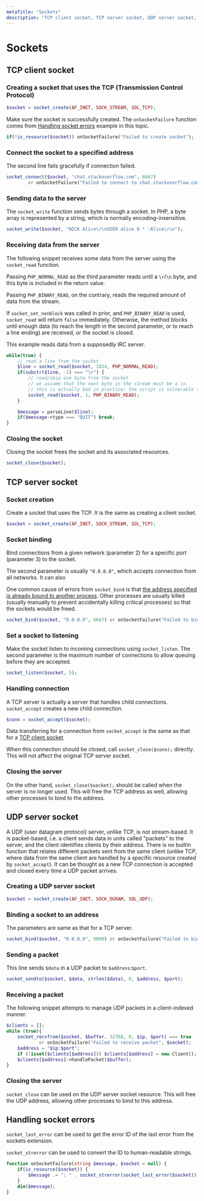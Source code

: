 ```yaml
---
metaTitle: "Sockets"
description: "TCP client socket, TCP server socket, UDP server socket, Handling socket errors"
---
```


# Sockets



## TCP client socket


### Creating a socket that uses the TCP (Transmission Control Protocol)

```php
$socket = socket_create(AF_INET, SOCK_STREAM, SOL_TCP);

```

Make sure the socket is successfully created. The `onSocketFailure` function comes from [Handling socket errors](http://stackoverflow.com/documentation/php/6138/sockets/23034/handling-socket-errors) example in this topic.

```php
if(!is_resource($socket)) onSocketFailure("Failed to create socket");

```

### Connect the socket to a specified address

The second line fails gracefully if connection failed.

```php
socket_connect($socket, "chat.stackoverflow.com", 6667)
        or onSocketFailure("Failed to connect to chat.stackoverflow.com:6667", $socket);

```

### Sending data to the server

The `socket_write` function sends bytes through a socket. In PHP, a byte array is represented by a string, which is normally encoding-insensitive.

```php
socket_write($socket, "NICK Alice\r\nUSER alice 0 * :Alice\r\n");

```

### Receiving data from the server

The following snippet receives some data from the server using the `socket_read` function.

Passing `PHP_NORMAL_READ` as the third parameter reads until a `\r`/`\n` byte, and this byte is included in the return value.

Passing `PHP_BINARY_READ`, on the contrary, reads the required amount of data from the stream.

If `socket_set_nonblock` was called in prior, and `PHP_BINARY_READ` is used, `socket_read` will return `false` immediately. Otherwise, the method blocks until enough data (to reach the length in the second parameter, or to reach a line ending) are received, or the socket is closed.

This example reads data from a supposedly IRC server.

```php
while(true) {
    // read a line from the socket
    $line = socket_read($socket, 1024, PHP_NORMAL_READ);
    if(substr($line, -1) === "\r") {
        // read/skip one byte from the socket
        // we assume that the next byte in the stream must be a \n.
        // this is actually bad in practice; the script is vulnerable to unexpected values
        socket_read($socket, 1, PHP_BINARY_READ);
    }

    $message = parseLine($line);
    if($message->type === "QUIT") break;
}

```

### Closing the socket

Closing the socket frees the socket and its associated resources.

```php
socket_close($socket);

```



## TCP server socket


### Socket creation

Create a socket that uses the TCP. It is the same as creating a client socket.

```php
$socket = socket_create(AF_INET, SOCK_STREAM, SOL_TCP);

```

### Socket binding

Bind connections from a given network (parameter 2) for a specific port (parameter 3) to the socket.

The second parameter is usually `"0.0.0.0"`, which accepts connection from all networks. It can also

One common cause of errors from `socket_bind` is that [the address specified is already bound to another process](https://www.google.com.hk/search?q=site%3Astackexchange.com%20OR%20site%3Astackoverflow.com%20kill%20processes%20bound%20to%20address). Other processes are usually killed (usually manually to prevent accidentally killing critical processes) so that the sockets would be freed.

```php
socket_bind($socket, "0.0.0.0", 6667) or onSocketFailure("Failed to bind to 0.0.0.0:6667");

```

### Set a socket to listening

Make the socket listen to incoming connections using `socket_listen`. The second parameter is the maximum number of connections to allow queuing before they are accepted.

```php
socket_listen($socket, 5);

```

### Handling connection

A TCP server is actually a server that handles child connections. `socket_accept` creates a new child connection.

```php
$conn = socket_accept($socket);

```

Data transferring for a connection from `socket_accept` is the same as that for a [TCP client socket](http://stackoverflow.com/documentation/php/6138/sockets/23032/tcp-client-socket).

When this connection should be closed, call `socket_close($conn);` directly. This will not affect the original TCP server socket.

### Closing the server

On the other hand, `socket_close($socket);` should be called when the server is no longer used. This will free the TCP address as well, allowing other processes to bind to the address.



## UDP server socket


A UDP (user datagram protocol) server, unlike TCP, is not stream-based. It is packet-based, i.e. a client sends data in units called "packets" to the server, and the client identifies clients by their address. There is no builtin function that relates different packets sent from the same client (unlike TCP, where data from the same client are handled by a specific resource created by `socket_accept`). It can be thought as a new TCP connection is accepted and closed every time a UDP packet arrives.

### Creating a UDP server socket

```php
$socket = socket_create(AF_INET, SOCK_DGRAM, SOL_UDP);

```

### Binding a socket to an address

The parameters are same as that for a TCP server.

```php
socket_bind($socket, "0.0.0.0", 9000) or onSocketFailure("Failed to bind to 0.0.0.0:9000", $socket);

```

### Sending a packet

This line sends `$data` in a UDP packet to `$address`:`$port`.

```php
socket_sendto($socket, $data, strlen($data), 0, $address, $port);

```

### Receiving a packet

The following snippet attempts to manage UDP packets in a client-indexed manner.

```php
$clients = [];
while (true){
    socket_recvfrom($socket, $buffer, 32768, 0, $ip, $port) === true
            or onSocketFailure("Failed to receive packet", $socket);
    $address = "$ip:$port";
    if (!isset($clients[$address])) $clients[$address] = new Client();
    $clients[$address]->handlePacket($buffer);
}

```

### Closing the server

`socket_close` can be used on the UDP server socket resource. This will free the UDP address, allowing other processes to bind to this address.



## Handling socket errors


`socket_last_error` can be used to get the error ID of the last error from the sockets extension.

`socket_strerror` can be used to convert the ID to human-readable strings.

```php
function onSocketFailure(string $message, $socket = null) {
    if(is_resource($socket)) {
        $message .= ": " . socket_strerror(socket_last_error($socket));
    }
    die($message);
}

```

